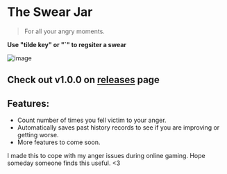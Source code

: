 # The Swear Jar

> For all your angry moments.

**Use "tilde key" or "`" to regsiter a swear**

![image](https://github.com/user-attachments/assets/42d26c51-6360-438b-97a6-8d11702727a2)

**Check out v1.0.0 on [releases](https://github.com/BurhanArif4211/TheSwearJar/releases) page**
---
## Features:
- Count number of times you fell victim to your anger.
- Automatically saves past history records to see if you are improving or getting worse.
- More features to come soon.

I made this to cope with my anger issues during online gaming. Hope someday someone finds this useful. <3

